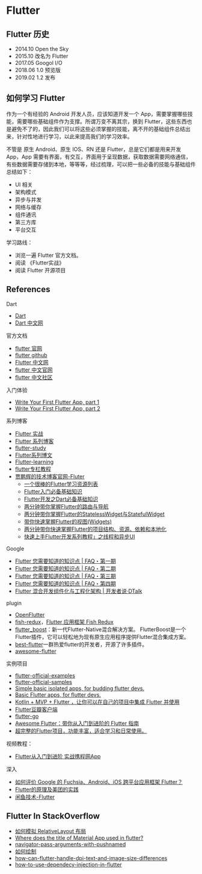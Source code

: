 # Flutter

## Flutter 历史

- 2014.10 Open the Sky
- 2015.10 改名为 Flutter
- 2017.05 Googol I/O
- 2018.06 1.0 预览版
- 2019.02 1.2 发布

## 如何学习 Flutter

作为一个有经验的 Android 开发人员，应该知道开发一个 App，需要掌握哪些技能，需要哪些基础组件作为支撑。所谓万变不离其宗，换到 Flutter，这些东西也是避免不了的，因此我们可以将这些必须掌握的技能，离不开的基础组件总结出来，针对性地进行学习，以此来提高我们的学习效率。

不管是 原生 Android、原生 IOS、RN 还是 Flutter，总是它们都是用来开发 App，App 需要有界面，有交互，界面用于呈现数据，获取数据需要网络通信，有些数据需要存储到本地，等等等，经过梳理，可以把一些必备的技能与基础组件总结如下：

- UI 相关
- 架构模式
- 异步与并发
- 网络与缓存
- 组件通讯
- 第三方库
- 平台交互

学习路线：

- 浏览一遍 Flutter 官方文档。
- 阅读 《Flutter实战》
- 阅读 Flutter 开源项目

## References

Dart

- [Dart](https://www.dartlang.org/)
- [Dart 中文网](http://dart.goodev.org/)

官方文档

- [flutter 官网](https://flutter.dev/)
- [flutter github](https://github.com/flutter/flutter)
- [Flutter 中文网](http://doc.flutter-dev.cn/)
- [flutter 中文官网](https://flutterchina.club/)
- [flutter 中文社区](https://flutter-io.cn/)

入门体验

- [Write Your First Flutter App, part 1](https://codelabs.developers.google.com/codelabs/first-flutter-app-pt1/#0)
- [Write Your First Flutter App, part 2](https://codelabs.developers.google.com/codelabs/first-flutter-app-pt2/#1)

系列博客

- [Flutter 实战](https://book.flutterchina.club/)
- [Flutter 系列博客](https://juejin.im/user/5b5d45f4e51d453526175c06/posts)
- [flutter-study](https://github.com/yang7229693/flutter-study)
- [Flutter系列博文](https://www.jianshu.com/p/399c01657920)
- [Flutter-learning](https://github.com/AweiLoveAndroid/Flutter-learning)
- [flutter专栏教程](http://blog.csdn.net/column/details/13593.html)
- [贾鹏辉的技术博客官网-Fluter](http://www.devio.org/tags/#Flutter)
  - [一个很棒的Flutter学习资源列表](http://www.devio.org/2018/09/09/awesome-flutter/)
  - [Flutter入门必备基础知识](http://www.imooc.com/article/282911)
  - [Flutter开发之Dart必备基础知识](https://www.imooc.com/article/282910)
  - [两分钟带你掌握Flutter的路由与导航](http://www.devio.org/2019/03/31/flutter-router-navigator/)
  - [两分钟带你掌握Flutter的StatelessWidget与StatefulWidget](http://www.devio.org/2019/03/23/flutter-statelesswidget-statefulwidget/)
  - [带你快速掌握Flutter的视图(Widgets)](http://www.devio.org/2019/03/16/flutter-views/)
  - [两分钟带你快速掌握Flutter的项目结构、资源、依赖和本地化](http://www.devio.org/2019/04/02/flutter-project-structure-resources-dependencies-and-localization/)
  - [快速上手Flutter开发系列教程」之线程和异步UI](http://www.devio.org/2019/03/16/thread-and-asynchronous-ui/)
  
Google

- [Flutter 您需要知道的知识点 | FAQ・第一期](https://mp.weixin.qq.com/s?__biz=MzAwODY4OTk2Mg==&mid=2652048481&idx=1&sn=3775bb6e61b9b4d7d7c5a48871a13807&chksm=808cac24b7fb2532858b94dc45f1ec4f8ec83f28f186e0cbc53a40034b3398feddea553e3054&scene=21#wechat_redirect)
- [Flutter 您需要知道的知识点 | FAQ・第二期](https://mp.weixin.qq.com/s?__biz=MzAwODY4OTk2Mg==&mid=2652048715&idx=1&sn=c8346d2603f311301d719d5374cc77ea&chksm=808cad0eb7fb241864557d2bc08cacc2efeb76a27d3a6b849d2df44ccbddfa13c3e1b1db0f85&scene=21#wechat_redirect)
- [Flutter 您需要知道的知识点 | FAQ・第三期](https://mp.weixin.qq.com/s/qXNbT-pJ4wnKANhUsyn2xw)
- [Flutter 您需要知道的知识点 | FAQ・第四期](https://mp.weixin.qq.com/s/iWQwjC8mEWSX9TNz_hn6rw)
- [Flutter 混合开发组件化与工程化架构 | 开发者说·DTalk](https://mp.weixin.qq.com/s/NK0RMuXM2_AJmAbnnvv9SA)

plugin

- [OpenFlutter](https://github.com/OpenFlutter)
- [fish-redux](https://github.com/alibaba/fish-redux)，[Flutter 应用框架 Fish Redux](https://mp.weixin.qq.com/s/JiCsU6qoIFJPct0FyYn8eA)
- [flutter_boost](https://github.com/alibaba/flutter_boost)：新一代Flutter-Native混合解决方案。 FlutterBoost是一个Flutter插件，它可以轻松地为现有原生应用程序提供Flutter混合集成方案。
- [best-flutter](https://github.com/best-flutter)一群热爱flutter的开发者，开源了许多插件。
- [awesome-flutter](https://github.com/Solido/awesome-flutter)

实例项目

- [flutter-official-examples](https://github.com/flutter/flutter/blob/master/examples/README.md)
- [flutter-official-samples](https://github.com/flutter/samples)
- [Simple basic isolated apps, for budding flutter devs.](https://github.com/nisrulz/flutter-examples)
- [Basic Flutter apps, for flutter devs.](https://github.com/iampawan/FlutterExampleApps)
- [Kotlin + MVP + Flutter ，让你可以在自己的项目中集成 Flutter 并使用](https://juejin.im/post/5b7cf52e51882542c963f0f1)
- [Flutter豆瓣客户端](https://github.com/kaina404/FlutterDouBan)
- [flutter-go](https://github.com/alibaba/flutter-go)
- [Awesome Flutter：带你从入门到进阶的 Flutter 指南](https://juejin.im/post/5b2869e66fb9a00e5f3e861f)
- [超完整的Flutter项目，功能丰富，适合学习和日常使用。](https://github.com/CarGuo/GSYGithubAppFlutter)

视频教程：

- [Flutter从入门到进阶 实战携程网App](https://coding.imooc.com/class/chapter/321.html)

深入

- [如何评价 Google 的 Fuchsia、Android、iOS 跨平台应用框架 Flutter？](https://www.zhihu.com/question/50156415)
- [Flutter的原理及美团的实践](https://mp.weixin.qq.com/s?__biz=MjM5NjQ5MTI5OA==&mid=2651748565&idx=1&sn=f92ce52627b680529c3c31e393779168&chksm=bd12a1988a65288eec838dbe64a31990f64baff2093f85ba8c75f581fcd5883947867d7a20a0&mpshare=1&scene=1&srcid=08095QIv3usd64vN4liBBi1c#rd)
- [闲鱼技术-Flutter](https://juejin.im/user/5ac2db47f265da2393774122/posts)

## Flutter In StackOverflow

- [如何模拟 RelativeLayout 布局](https://stackoverflow.com/questions/44396075/equivalent-of-relativelayout-in-flutter)
- [Where does the title of Material App used in flutter?](https://stackoverflow.com/questions/50615006/where-does-the-title-of-material-app-used-in-flutter)
- [navigator-pass-arguments-with-pushnamed](https://stackoverflow.com/questions/53304340/navigator-pass-arguments-with-pushnamed)
- [如何绘制](https://stackoverflow.com/questions/46241071/create-signature-area-for-mobile-app-in-dart-flutter)
- [how-can-flutter-handle-dpi-text-and-image-size-differences](https://stackoverflow.com/questions/44173641/how-can-flutter-handle-dpi-text-and-image-size-differences)
- [how-to-use-dependecy-injection-in-flutter](https://stackoverflow.com/questions/44131766/how-to-use-dependecy-injection-in-flutter)
